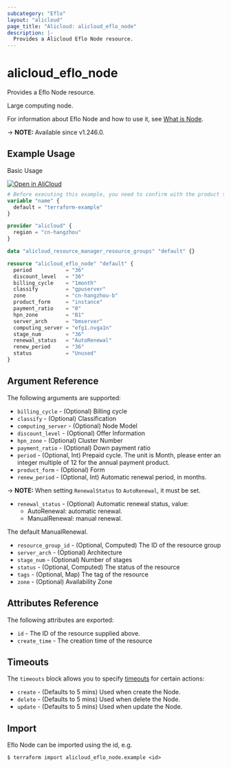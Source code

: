 ```yaml
---
subcategory: "Eflo"
layout: "alicloud"
page_title: "Alicloud: alicloud_eflo_node"
description: |-
  Provides a Alicloud Eflo Node resource.
---
```


# alicloud_eflo_node

Provides a Eflo Node resource.

Large computing node.

For information about Eflo Node and how to use it, see [What is Node](https://next.api.alibabacloud.com/document/BssOpenApi/2017-12-14/CreateInstance).

-> **NOTE:** Available since v1.246.0.

## Example Usage

Basic Usage

<div style="display: block;margin-bottom: 40px;"><div class="oics-button" style="float: right;position: absolute;margin-bottom: 10px;">
  <a href="https://api.aliyun.com/terraform?resource=alicloud_eflo_node&exampleId=5da29aac-f596-2411-6e2e-d5071f67231f9e9f9657&activeTab=example&spm=docs.r.eflo_node.0.5da29aacf5&intl_lang=EN_US" target="_blank">
    <img alt="Open in AliCloud" src="https://img.alicdn.com/imgextra/i1/O1CN01hjjqXv1uYUlY56FyX_!!6000000006049-55-tps-254-36.svg" style="max-height: 44px; max-width: 100%;">
  </a>
</div></div>

```terraform
# Before executing this example, you need to confirm with the product team whether the resources are sufficient or you will get an error message with "Failure to check order before create instance"
variable "name" {
  default = "terraform-example"
}

provider "alicloud" {
  region = "cn-hangzhou"
}

data "alicloud_resource_manager_resource_groups" "default" {}

resource "alicloud_eflo_node" "default" {
  period           = "36"
  discount_level   = "36"
  billing_cycle    = "1month"
  classify         = "gpuserver"
  zone             = "cn-hangzhou-b"
  product_form     = "instance"
  payment_ratio    = "0"
  hpn_zone         = "B1"
  server_arch      = "bmserver"
  computing_server = "efg1.nvga1n"
  stage_num        = "36"
  renewal_status   = "AutoRenewal"
  renew_period     = "36"
  status           = "Unused"
}
```

## Argument Reference

The following arguments are supported:
* `billing_cycle` - (Optional) Billing cycle
* `classify` - (Optional) Classification
* `computing_server` - (Optional) Node Model
* `discount_level` - (Optional) Offer Information
* `hpn_zone` - (Optional) Cluster Number
* `payment_ratio` - (Optional) Down payment ratio
* `period` - (Optional, Int) Prepaid cycle. The unit is Month, please enter an integer multiple of 12 for the annual payment product.
* `product_form` - (Optional) Form
* `renew_period` - (Optional, Int) Automatic renewal period, in months.

-> **NOTE:**  When setting `RenewalStatus` to `AutoRenewal`, it must be set.

* `renewal_status` - (Optional) Automatic renewal status, value:
  - AutoRenewal: automatic renewal.
  - ManualRenewal: manual renewal.

The default ManualRenewal.
* `resource_group_id` - (Optional, Computed) The ID of the resource group
* `server_arch` - (Optional) Architecture
* `stage_num` - (Optional) Number of stages
* `status` - (Optional, Computed) The status of the resource
* `tags` - (Optional, Map) The tag of the resource
* `zone` - (Optional) Availability Zone

## Attributes Reference

The following attributes are exported:
* `id` - The ID of the resource supplied above.
* `create_time` - The creation time of the resource

## Timeouts

The `timeouts` block allows you to specify [timeouts](https://developer.hashicorp.com/terraform/language/resources/syntax#operation-timeouts) for certain actions:
* `create` - (Defaults to 5 mins) Used when create the Node.
* `delete` - (Defaults to 5 mins) Used when delete the Node.
* `update` - (Defaults to 5 mins) Used when update the Node.

## Import

Eflo Node can be imported using the id, e.g.

```shell
$ terraform import alicloud_eflo_node.example <id>
```